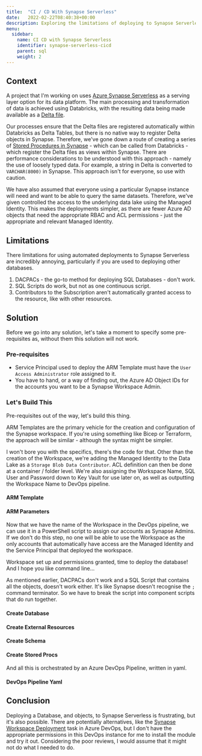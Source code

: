 ```yaml
---
title:  "CI / CD With Synapse Serverless"
date:   2022-02-22T08:40:38+00:00
description: Exploring the limitations of deploying to Synapse Serverless and how to deploy database objects
menu:
  sidebar:
    name: CI CD with Synapse Serverless
    identifier: synapse-serverless-cicd
    parent: sql
    weight: 2
---
```


## Context

A project that I'm working on uses [Azure Synapse Serverless](https://docs.microsoft.com/en-us/azure/synapse-analytics/sql/overview-architecture) as a serving layer option for its data platform. The main processing and transformation of data is achieved using Databricks, with the resulting data being made available as a [Delta file](https://delta.io/).

Our processes ensure that the Delta files are registered automatically within Databricks as Delta Tables, but there is no native way to register Delta objects in Synapse. Therefore, we've gone down a route of creating a series of [Stored Procedures in Synapse](https://www.youtube.com/watch?v=B2jr6YRemxM&ab_channel=AdvancingAnalytics) - which can be called from Databricks - which register the Delta files as views within Synapse. There are performance considerations to be understood with this approach - namely the use of loosely typed data. For example, a string in Delta is converted to `VARCHAR(8000)` in Synapse. This approach isn't for everyone, so use with caution.

We have also assumed that everyone using a particular Synapse instance will need and want to be able to query the same datasets. Therefore, we've given controlled the access to the underlying data lake using the Managed Identity. This makes the deployments simpler, as there are fewer Azure AD objects that need the appropriate RBAC and ACL permissions - just the appropriate and relevant Managed Identity.

## Limitations

There limitations for using automated deployments to Synapse Serverless are incredibly annoying, particularly if you are used to deploying other databases.

1. DACPACs - the go-to method for deploying SQL Databases - don't work.
2. SQL Scripts do work, but not as one continuous script.
3. Contributors to the Subscription aren't automatically granted access to the resource, like with other resources.

## Solution

Before we go into any solution, let's take a moment to specify some pre-requisites as, without them this solution will not work.

### Pre-requisites

- Service Principal used to deploy the ARM Template must have the `User Access Administrator` role assigned to it.
- You have to hand, or a way of finding out, the Azure AD Object IDs for the accounts you want to be a Synapse Workspace Admin.

### Let's Build This

Pre-requisites out of the way, let's build this thing.

ARM Templates are the primary vehicle for the creation and configuration of the Synapse workspace. If you're using something like Bicep or Terraform, the approach will be similar - although the syntax might be simpler.

I won't bore you with the specifics, there's the code for that. Other than the creation of the Workspace, we're adding the Managed Identity to the Data Lake as a `Storage Blob Data Contributor`. ACL definition can then be done at a container / folder level. We're also assigning the Workspace Name, SQL User and Password down to Key Vault for use later on, as well as outputting the Workspace Name to DevOps pipeline.

#### ARM Template

<script src="https://gist.github.com/UstDoesTech/2198f319f0d5a84b60a418fe7437c012.js"></script>

#### ARM Parameters

<script src="https://gist.github.com/UstDoesTech/797f98b22f453e771c523fcda899095a.js"></script>

Now that we have the name of the Workspace in the DevOps pipeline, we can use it in a PowerShell script to assign our accounts as Synapse Admins. If we don't do this step, no one will be able to use the Workspace as the only accounts that automatically have access are the Managed Identity and the Service Principal that deployed the workspace.

Workspace set up and permissions granted, time to deploy the database! And I hope you like command line...

As mentioned earlier, DACPACs don't work and a SQL Script that contains all the objects, doesn't work either. It's like Synapse doesn't recognise the `;` command terminator. So we have to break the script into component scripts that do run together.

#### Create Database

<script src="https://gist.github.com/UstDoesTech/0b4ca89c8905eba1a0d81fabfcfecbd6.js"></script>

#### Create External Resources

<script src="https://gist.github.com/UstDoesTech/6fce12200a5ce1bca64fd7bc4fe1d013.js"></script>

#### Create Schema

<script src="https://gist.github.com/UstDoesTech/683d2803d70df960ad937ff4b4eb6f17.js"></script>

#### Create Stored Procs

<script src="https://gist.github.com/UstDoesTech/0d3164c974d898be6773b8210b4145ec.js"></script>

<script src="https://gist.github.com/UstDoesTech/eebdac85a5f7e979bb2ce04b253b6487.js"></script>

And all this is orchestrated by an Azure DevOps Pipeline, written in yaml.

#### DevOps Pipeline Yaml

<script src="https://gist.github.com/UstDoesTech/41460487938756331e0f0109c4145098.js"></script>

## Conclusion

Deploying a Database, and objects, to Synapse Serverless is frustrating, but it's also possible. There are potentially alternatives, like the [Synapse Workspace Deployment](https://marketplace.visualstudio.com/items?itemName=AzureSynapseWorkspace.synapsecicd-deploy) task in Azure DevOps, but I don't have the appropriate permissions in this DevOps instance for me to install the module and try it out. Considering the poor reviews, I would assume that it might not do what I needed to do.
